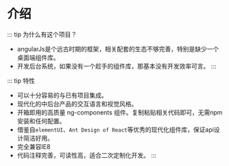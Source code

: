 # 介绍
::: tip 为什么有这个项目？
- angularJs是个远古时期的框架，相关配套的生态不够完善，特别是缺少一个桌面端组件库。
- 开发后台系统，如果没有一个趁手的组件库，那基本没有开发效率可言。
:::

::: tip 特性
- 可以十分容易的与已有项目集成。
- 现代化的中后台产品的交互语言和视觉风格。
- 开箱即用的高质量 ng-components 组件。复制粘贴相关代码即可，无需npm安装和任何配置。
- 借鉴自`elementUI`、`Ant Design of React`等优秀的现代化组件库，保证api设计简洁好用。
- 完全兼容IE8
- 代码注释完善，可读性高，适合二次定制化开发。
:::



